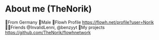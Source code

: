 # About me (TheNorik)
🚩From Germany
👦Male
🔵Flowh Profile https://flowh.net/profile?user=Norik
🙋‍♂️Friends @InvalidLenni, @benzyyt
💚My projects https://github.com/TheNorik/flowhnetwork
